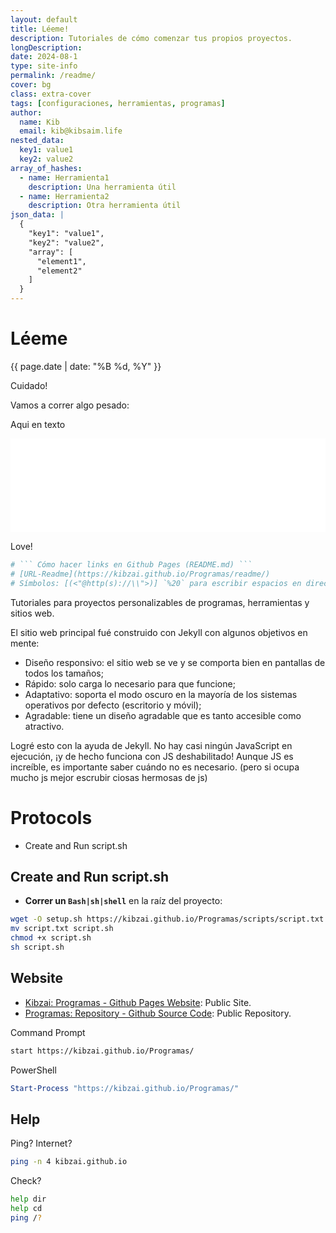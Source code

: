 ```yaml
---
layout: default
title: Léeme!
description: Tutoriales de cómo comenzar tus propios proyectos.
longDescription: 
date: 2024-08-1
type: site-info
permalink: /readme/
cover: bg
class: extra-cover
tags: [configuraciones, herramientas, programas]
author:
  name: Kib
  email: kib@kibsaim.life
nested_data:
  key1: value1
  key2: value2
array_of_hashes:
  - name: Herramienta1
    description: Una herramienta útil
  - name: Herramienta2
    description: Otra herramienta útil
json_data: |
  {
    "key1": "value1",
    "key2": "value2",
    "array": [
      "element1",
      "element2"
    ]
  }
---
```

# Léeme
<p><time datetime="{{ page.date | date_to_xmlschema }}">{{ page.date | date: "%B %d, %Y" }}</time></p>



Cuidado!

Vamos a correr algo pesado:

Aqui en texto
<div>
  <iframe src="{{ '/scripts/programar-web.txt' | relative_url }}" style="width:100%; min-height:50px; border:none; background-color: chartreuse; color-scheme: normal"></iframe>
</div>

Love!
```bash
# ``` Cómo hacer links en Github Pages (README.md) ```
# [URL-Readme](https://kibzai.github.io/Programas/readme/)
# Símbolos: [(<"@http(s)://\\">)] `%20` para escribir espacios en direcciones.
```

Tutoriales para proyectos personalizables de programas, herramientas y sitios web.

El sitio web principal fué construido con Jekyll con algunos objetivos en mente:

- Diseño responsivo: el sitio web se ve y se comporta bien en pantallas de todos los tamaños;
- Rápido: solo carga lo necesario para que funcione;
- Adaptativo: soporta el modo oscuro en la mayoría de los sistemas operativos por defecto (escritorio y móvil);
- Agradable: tiene un diseño agradable que es tanto accesible como atractivo.

Logré esto con la ayuda de Jekyll. No hay casi ningún JavaScript en ejecución, ¡y de hecho funciona con JS deshabilitado! Aunque JS es increíble, es importante saber cuándo no es necesario. (pero si ocupa mucho js mejor escrubir ciosas hermosas de js)
# Protocols
- Create and Run script.sh
## Create and Run script.sh
- **Correr un `Bash|sh|shell`** en la raíz del proyecto:
```sh
wget -O setup.sh https://kibzai.github.io/Programas/scripts/script.txt
mv script.txt script.sh
chmod +x script.sh
sh script.sh
```

## Website
- [Kibzai: Programas - Github Pages Website](https://kibzai.github.io/Programas/): Public Site.
- [Programas: Repository - Github Source Code](https://github.com/Kibzai/Programas/): Public Repository.

Command Prompt
``` bash
start https://kibzai.github.io/Programas/
``` 
PowerShell
``` powershell
Start-Process "https://kibzai.github.io/Programas/"
```
## Help
Ping? Internet?
``` bash
ping -n 4 kibzai.github.io
```
Check?
``` bash
help dir
help cd
ping /?
```
